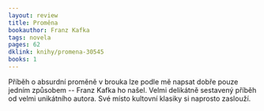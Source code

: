 ```yaml
---
layout: review
title: Proměna
bookauthor: Franz Kafka
tags: novela
pages: 62
dklink: knihy/promena-30545
books: 1
---
```


Příběh o absurdní proměně v brouka lze podle mě napsat dobře pouze jedním způsobem -- Franz Kafka ho našel. Velmi delikátně sestavený příběh od velmi unikátního autora. Své místo kultovní klasiky si naprosto zaslouží. 